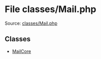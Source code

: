 File classes/Mail.php
=========

Source: [classes/Mail.php](https://github.com/PrestaShop/PrestaShop/blob/1.5.3.0/classes/Mail.php)


Classes
-------

* [MailCore](class.MailCore.md)

